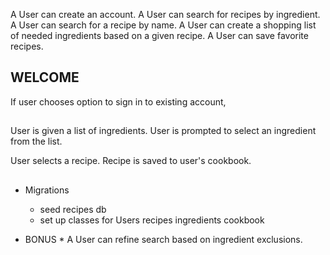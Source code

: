 A User can create an account.
A User can search for recipes by ingredient.
A User can search for a recipe by name.
A User can create a shopping list of needed ingredients based on a given recipe.
A User can save favorite recipes.



## WELCOME ##

<!-- CLI app greets user. -->
<!-- User is asked whether they want to make a create a new account or sign in to existing account. -->
  <!-- If user chooses option to create a new account, -->
  If user chooses option to sign in to existing account,

##    ##

User is given a list of ingredients.
User is prompted to select an ingredient from the list.
  <!-- OR User is asked to input ingredient.
  write method to find ingredient in db and get it's id
  write method that grabs all IngredientRecipe relationships with that ingredient_id
  return all recipes with that ingredient id in Ingredient Recipe -->
<!-- System returns a list of all the recipes that contain that ingredient. -->
User selects a recipe.
Recipe is saved to user's cookbook.

##    ##

* Migrations
  - seed recipes db
  - set up classes for
    Users
    recipes
    ingredients
    cookbook











* BONUS *
A User can refine search based on ingredient exclusions.
